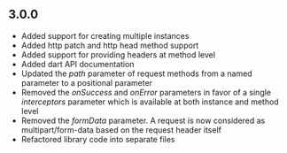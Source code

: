 ## 3.0.0

* Added support for creating multiple instances
* Added http patch and http head method support
* Added support for providing headers at method level
* Added dart API documentation
* Updated the *path* parameter of request methods from a named parameter to a positional parameter
* Removed the *onSuccess* and *onError* parameters in favor of a single *interceptors* parameter which is available at both instance and method level
* Removed the *formData* parameter. A request is now considered as multipart/form-data based on the request header itself
* Refactored library code into separate files